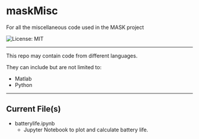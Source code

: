 # maskMisc
For all the miscellaneous code used in the MASK project

![License: MIT](https://img.shields.io/badge/License-MIT-blue.svg)

---
This repo may contain code from different languages.

They can include but are not limited to:
* Matlab
* Python

---
## Current File(s)
* batterylife.ipynb
  * Jupyter Notebook to plot and calculate battery life.

